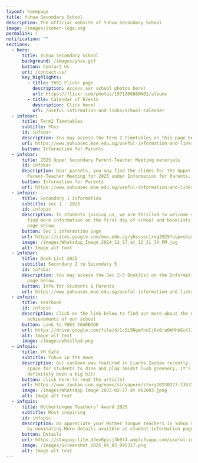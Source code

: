 ```yaml
---
layout: homepage
title: Yuhua Secondary School
description: The official website of Yuhua Secondary School
image: /images/isomer-logo.svg
permalink: /
notification: ""
sections:
  - hero:
      title: Yuhua Secondary School
      background: /images/yhss.gif
      button: Contact Us
      url: /contact-us/
      key_highlights:
        - title: YHSS Flickr page
          description: Access our school photos here!
          url: https://flickr.com/photos/197130688@N02/albums
        - title: Calendar of Events
          description: Click here!
          url: /useful-information-and-links/school-calendar
  - infobar:
      title: Term2 Timetables
      subtitle: Yhss
      id: infobar
      description: You may access the Term 2 timetables on this page below.
      url: https://www.yuhuasec.moe.edu.sg/useful-information-and-links/information-for-parents/
      button: Information for Parents
  - infobar:
      title: 2025 Upper Secondary Parent-Teacher Meeting materials
      id: infobar
      description: Dear parents, you may find the slides for the Upper Secondary
        Parent-Teacher Meeting for 2025 under Information for Parents.
      button: Information for Parents
      url: https://www.yuhuasec.moe.edu.sg/useful-information-and-links/information-for-parents/
  - infopic:
      title: Secondary 1 Information
      subtitle: sec 1 - 2025
      id: infopic
      description: To students joining us, we are thrilled to welcome you! You can
        find more information on the first day of school and booklists on the
        page below.
      button: Sec 1 information page
      url: https://sites.google.com/moe.edu.sg/yhsssec1reg2025?usp=sharing
      image: /images/WhatsApp_Image_2024_12_17_at_12_21_14_PM.jpg
      alt: Image alt text
  - infobar:
      title: Book List 2025
      subtitle: Secondary 2 to Secondary 5
      id: infobar
      description: You may access the Sec 2-5 Booklist on the Information for Parents
        page below.
      button: Info for Students & Parents
      url: https://www.yuhuasec.moe.edu.sg/useful-information-and-links/information-for-parents/
  - infopic:
      title: Yearbook
      id: infopic
      description: Click on the link below to find out more about the events and
        achievements of our school
      button: Link to YHSS YEARBOOK
      url: https://drive.google.com/file/d/1cSL9Ngm7nnIj6x8raOWHhbEcKl163s6Z/view?usp=drive_web
      alt: Image alt text
      image: /images/yhssllp4.png
  - infopic:
      title: YH Café
      subtitle: Yuhua in the news
      description: Our canteen was featured in Lianhe Zaobao recently. An inviting
        space for students to dine and play amidst lush greenery, it's
        definitely been a big hit!
      button: click here to read the article!
      url: https://www.zaobao.com.sg/news/singapore/story20230227-1367207
      image: /images/WhatsApp Image 2023-02-27 at 062603.jpeg
      alt: Image alt text
  - infopic:
      title: Mothertongue Teachers’ Award 2025
      subtitle: Most inspiring
      id: infopic
      description: Do appreciate your Mother Tongue teachers in Yuhua Secondary School
        by nominating.More details availble at student information page
      button: Details
      url: https://staging-lite.d3ev8pjcj3b9l4.amplifyapp.com/useful-information-and-links/information-for-students/
      image: /images/Screenshot_2025_04_03_095317.png
      alt: Image alt text
---
```

